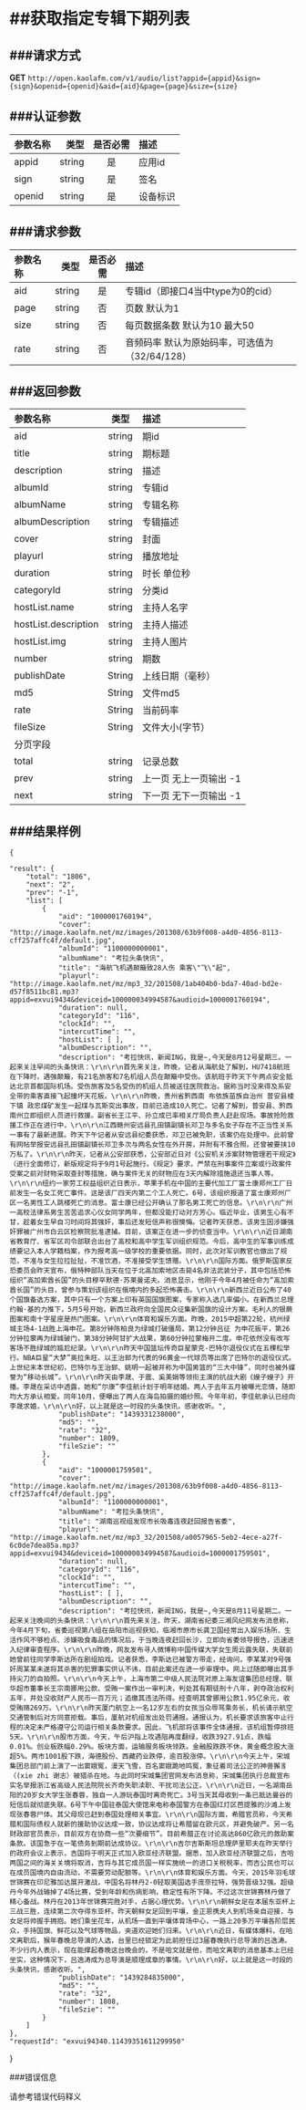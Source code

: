 ##获取指定专辑下期列表
===
###请求方式
---

**GET** `http://open.kaolafm.com/v1/audio/list?appid={appid}&sign={sign}&openid={openid}&aid={aid}&page={page}&size={size}`

###认证参数
---
| 参数名称 | 类型    | 是否必需 |描述
|:------- |-------:|:------:|:----|
| appid   | string |   是   |应用id
| sign    | string |   是   |签名
| openid  | string |   是   |设备标识


###请求参数
---

| 参数名称 | 类型    | 是否必需 |描述
|:------- |-------:|:------:|:----|
| aid   | string |   是   |专辑id（即接口4当中type为0的cid）
| page    | string |   否   |页数 默认为1
| size | string | 否 | 每页数据条数 默认为10 最大50
| rate   | string |   否   |音频码率 默认为原始码率，可选值为（32/64/128）



###返回参数
---

| 参数名称 | 类型    | 描述 
|:------- |:-------:|:------|
|aid	 | string	 | 期id
| title	| string	| 期标题
| description	| string	| 描述
| albumId | string	| 专辑id
| albumName | string	| 专辑名称
| albumDescription	| string	| 专辑描述
| cover | string	| 封面
| playurl | string	| 播放地址
| duration | string	| 时长 单位秒
| categoryId | string	| 分类id
| hostList.name | string	| 主持人名字
| hostList.description	| string	| 主持人描述
| hostList.img	| string	| 主持人图片
| number	| string	| 期数
| publishDate | String  | 上线日期（毫秒）
| md5   | String  | 文件md5
| rate  | String  | 当前码率
| fileSize | String | 文件大小(字节）
| 分页字段
| total	| string	| 记录总数
| prev	| string	| 上一页 无上一页输出 -1
| next	| string	| 下一页 无下一页输出 -1




###结果样例
---

    {

    "result": {
        "total": "1806",
        "next": "2",
        "prev": "-1",
        "list": [
            {
                "aid": "1000001760194",
                "cover": "http://image.kaolafm.net/mz/images/201308/63b9f008-a4d0-4856-8113-cff257affc4f/default.jpg",
                "albumId": "1100000000001",
                "albumName": "考拉头条快讯",
                "title": "海航飞机遇颠簸致28人伤 乘客\"飞\"起",
                "playurl": "http://image.kaolafm.net/mz/mp3_32/201508/1ab404b0-bda7-40ad-bd2e-d57f8511bc81.mp3?appid=exvui9434&deviceid=100000034994587&audioid=1000001760194",
                "duration": null,
                "categoryId": "116",
                "clockId": "",
                "intercutTime": "",
                "hostList": [ ],
                "albumDescription": "",
                "description": "考拉快讯，新闻ING，我是~,今天是8月12号星期三。一起来关注早间的头条快讯：\r\n\r\n首先来关注，昨晚，记者从海航处了解到，HU7418航班在下降时，遇强颠簸，有21名旅客和7名机组人员在颠簸中受伤。该航班于昨天下午两点安全抵达北京首都国际机场。受伤旅客及5名受伤的机组人员被送往医院救治。据称当时没来得及系安全带的乘客直接飞起撞坏天花板。\r\n\r\n昨晚，贵州省黔西南 布依族苗族自治州 普安县楼下镇 政忠煤矿发生一起煤与瓦斯突出事故，目前已造成10人死亡。记者了解到，普安县、黔西南州立即组织人员进行救援。副省长王江平、孙立成已率相关厅局负责人赶赴现场。事故抢险救援工作正在进行中，\r\n\r\n江西赣州安远县孔田镇副镇长邓卫与多名女子存在不正当性关系一事有了最新进展。昨天下午记者从安远县纪委获悉，邓卫已被免职，该案仍在处理中。此前曾有网帖举报安远县孔田镇副镇长邓卫多次与两名女性在外开房，并附有不雅合照。还曾被要挟10万私了。\r\n\r\n昨天，记者从公安部获悉，公安部近日对《公安机关涉案财物管理若干规定》（进行全面修订，新版规定将于9月1号起施行。《规定》要求，严禁在刑事案件立案或行政案件受案之前对财物采取查封等措施，确与案件无关的财物应在3天内解除措施退还当事人等。\r\n\r\n纽约一家劳工权益组织近日表示，苹果手机在中国的主要代加工厂富士康郑州工厂日前发生一名女工死亡事件。这是该厂四天内第二个工人死亡。6号，该组织报道了富士康郑州厂区一名男性工人跳楼死亡的消息。富士康已经公开确认了那名男工死亡的信息。\r\n\r\n广州一高校法律系男生苦苦追求心仪女同学两年，但都没能打动对方芳心。临近毕业，该男生心有不甘，趁着女生早自习时间将其强奸，事后还发短信声称很懊悔。记者昨天获悉，该男生因涉嫌强奸罪被广州市白云区检察院批准逮捕。目前，该案正在进一步的侦查当中。\r\n\r\n近日湖南省教育厅、省军区司令部联合出台了高校和高中学生军训组织规范。今后，高中生的军事训练成绩要记入本人学籍档案，作为报考高一级学校的重要依据。同时，此次对军训教官也做出了规范，不准与女生拉拉扯扯，不准饮酒，不准接受学生馈赠。\r\n\r\n国际方面。俄罗斯国家反恐委员会昨天宣布，俄特种部队当天在位于北高加索地区击毙4名非法武装分子，其中包括恐怖组织“高加索酋长国”的头目穆罕默德·苏莱曼诺夫。消息显示，他刚于今年4月被任命为“高加索酋长国”的头目，曾参与策划该组织在俄境内的多起恐怖袭击。\r\n\r\n新西兰近日公布了40个国旗备选方案，其中只有一个方案上印有英国国旗图案，专家称入选几率偏小。在新西兰总理约翰·基的力推下，5月5号开始，新西兰政府向全国民众征集新国旗的设计方案。毛利人的银蕨图案和南十字星座是热门图案。\r\n\r\n体育和娱乐方面。昨晚，2015中超第22轮，杭州绿城主场4-1战胜上海申花。第8分钟陈柏良为绿城打破僵局，第12分钟吕征 为申花扳平，第26分钟拉蒙再为绿城破门，第38分钟阿甘扩大战果，第60分钟拉蒙梅开二度。申花依然没有改写客场不胜绿城的尴尬纪录。\r\n\r\n昨天中国篮坛传奇巨星蒙克-巴特尔退役仪式在五棵松举行。NBA巨星“大梦”奥拉朱旺、以王治郅为代表的96黄金一代球员等出席了巴特尔的退役仪式。上世纪末本世纪初，巴特尔与王治郅、姚明一起被并称为中国男篮的“三大中锋”，同时也被外媒誉为“移动长城”。\r\n\r\n昨天由李晟、于震、奚美娟等领衔主演的抗战大剧《嫂子嫂子》开播。李晟在采访中透露，她和“尔康”李佳航计划于明年结婚。两人于去年五月被曝光恋情，随即均大方承认相爱。同年10月，便曝出了两人在海岛拍摄的婚纱照。今年年初，李佳航承认已经向李晟求婚，\r\n\r\n好，以上就是这一时段的头条快讯，感谢收听。",
                "publishDate": "1439331238000",
                "md5": "",
                "rate": "32",
                "number": 1809,
                "fileSzie": ""
            },
            {
                "aid": "1000001759501",
                "cover": "http://image.kaolafm.net/mz/images/201308/63b9f008-a4d0-4856-8113-cff257affc4f/default.jpg",
                "albumId": "1100000000001",
                "albumName": "考拉头条快讯",
                "title": "湖南巡视组发现市长吸毒连夜赶回报告省委",
                "playurl": "http://image.kaolafm.net/mz/mp3_32/201508/a0057965-5eb2-4ece-a27f-6c0de7dea85a.mp3?appid=exvui9434&deviceid=100000034994587&audioid=1000001759501",
                "duration": null,
                "categoryId": "116",
                "clockId": "",
                "intercutTime": "",
                "hostList": [ ],
                "albumDescription": "",
                "description": "考拉快讯，新闻ING，我是~,今天是8月11号星期二。一起来关注晚间的头条快讯：\r\n\r\n首先来关注，昨天，湖南省纪委三湘风纪网发布消息称，今年4月下旬，省委巡视第八组在岳阳市巡视获知，临湘市原市长龚卫国经常出入娱乐场所、生活作风不够检点、涉嫌吸食毒品的情况后，于当晚连夜赶回长沙，立即向省委领导报告，迅速进入纪律审查程序。\r\n\r\n昨晚，网友发布寻人微博称中国传媒大学女生周云露失联，失联前她曾前往同学李斯达所在剧组拍戏。记者获悉，李斯达已被警方带走，经询问，李某某对9号强奸周某某未遂将其杀害的犯罪事实供认不讳，目前此案还在进一步审理中。网上过随即曝出其手持尖刀的自拍照。\r\n\r\n今天上午，上海市第二中级人民法院对原上海友谊集团总经理、联华超市董事长王宗南挪用公款、受贿一案作出一审判决，判处其有期徒刑十八年，剥夺政治权利五年，并处没收财产人民币一百万元；追缴其违法所得。经查明其曾挪用公款1.95亿余元，收受贿赂269万。\r\n\r\n昨天厦门航空上一名12岁左右的女孩当众辱骂乘务长，机长请示航空交通管制后对方同意拒载。事后，厦航对机组发出处罚通报。通报认为，机长要求该旅客中止行程的决定未严格遵守公司运行相关条款要求。因此，飞机部将该事件全体通报，该机组暂停排班5天。\r\n\r\n股市方面，今天，午后沪指上攻遇阻再度翻绿，收跌3927.91点，跌幅0.01%。创业板跌幅0.29%。板块方面，运输服务板块领跌。金融股跌跌不休，黄金概念股大涨超5%。两市1001股下跌，海德股份、西藏药业跌停，逾百股涨停。\r\n\r\n今天上午，宋城集团总部门前上演了一出窦娥冤，漫天飞雪，百名窦娥跪地鸣冤，象征着司法公正的神兽獬豸（(xie zhi 谢志）被猎杀在地。与此同时宋城集团官网发布消息称，宋城集团执行总裁宣布实名举报浙江省高级人民法院院长齐奇失职渎职、干扰司法公正。\r\n\r\n近日，一名湖南岳阳的20岁女大学生张春蓉，独自一人游玩泰国时离奇死亡。3号当天其母收到一条已抵达曼谷的短信后就彻底失联。6号下午中国驻泰国大使馆来电称泰国警方在泰国红灯区芭提雅的沙滩上发现张春蓉尸体。其父母现已赶到泰国处理相关事宜。\r\n\r\n国际方面，希腊官员称，今天希腊和国际债权人就新的援助协议达成一致，协议达成将让希腊留在欧元区，并避免破产。另一名财政部官员表示，目前双方在协商一些“次要细节”。目前希腊正在讨论高达860亿欧元的救助案条款。该国急于在一笔债务到期前达成协议。\r\n\r\n吉尔吉斯斯坦总理萨里耶夫在昨天举行的政府会议上表示，吉国将于明天正式加入欧亚经济联盟。据悉，加入欧亚经济联盟之后，吉哈两国之间的海关关境将取消，吉将与其它成员国一样实施统一的进口关税税率，而吉公民也可以在成员国境内自由流动，不需要劳动配额等。\r\n\r\n体育和娱乐方面。今天，2015年羽毛球世锦赛在印尼雅加达展开激战，中国名将林丹2-0轻取美国选手庞奈拉特，强势晋级32强。超级丹今年外战输掉了4场比赛，受到年龄和伤病影响，稳定性有所下降。不过这次世锦赛林丹做了精心备战。林丹在2013年世锦赛完胜对手，占据心理优势。\r\n\r\n朝鲜女足在本届东亚杯上三战三胜，连续第二次夺得东亚杯。昨天朝鲜女足回到平壤，金正恩携夫人到机场亲自迎接，与女足将帅握手拥抱。她们乘坐花车，从机场一直到平壤体育场中心，一路上20多万平壤各阶层民众，手持国旗、鲜花以及气球等物品，夹道欢迎她们归来。\r\n\r\n近日，有媒体爆料，在哈文离职后，猴年春晚总导演的人选，台里已经锁定为此前担任过3届春晚执行总导演的吕逸涛。不少行内人表示，现在能撑起春晚这台晚会的，不是哈文就是他，而哈文离职的消息基本上已经坐实，这种情况下，吕逸涛成为总导演是顺理成章的事情。\r\n\r\n好，以上就是这一时段的头条快讯，感谢收听。",
                "publishDate": "1439284835000",
                "md5": "",
                "rate": "32",
                "number": 1808,
                "fileSzie": ""
            }
        ]
    },
    "requestId": "exvui94340.11439351611299950"

}

###错误信息

请参考错误代码释义
